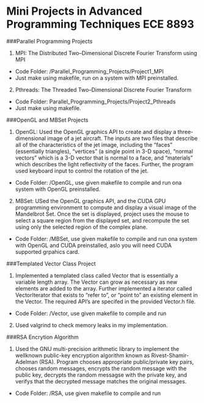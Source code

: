 Mini Projects in Advanced Programming Techniques ECE 8893
===================================

###Parallel Programming Projects
1. MPI: The Distributed Two–Dimensional Discrete Fourier Transform using MPI
  * Code Folder: /Parallel_Programming_Projects/Project1_MPI
  * Just make using makefile, run on a system with MPI preinstalled.
2. Pthreads: The Threaded Two–Dimensional Discrete Fourier Transform
  * Code Folder: Parallel_Programming_Projects/Project2_Pthreads
  * Just make using makefile.

###OpenGL and MBSet Projects
1. OpenGL: Used the OpenGL graphics API to create and display a three-dimensional image of a jet aircraft. The inputs are two files that describe all of the characteristics of the jet image, including the “faces” (essentially triangles), “vertices” (a single point in 3-D space), “normal vectors” which is a 3-D vector that is normal to a face, and “materials” which describes the light reflectivity of the faces. Further, the program used keyboard input to control the rotation of the jet.
  * Code Folder: /OpenGL, use given makefile to compile and run ona system with OpenGL preinstalled.
2. MBSet: USed the OpenGL graphics API, and the CUDA GPU programming environment to compute and display a visual image of the Mandelbrot Set. Once the set is displayed, project uses the mouse to select a square region from the displayed set, and recompute the set using only the selected region of the complex plane. 
  * Code Folder: /MBSet, use given makefile to compile and run ona system with OpenGL and CUDA preinstalled, aslo you will need CUDA supported grpahics card.

###Templated Vector Class Project
1. Implemented a templated class called Vector that is essentially a variable length array. The Vector can grow as necessary as new elements are added to the array. Further implemented a iterator called VectorIterator that exists to “refer to”, or “point to” an existing element in the Vector. The required API’s are specifed in the provided Vector.h file.
  * Code Folder: /Vector, use given makefile to compile and run
2. Used valgrind to check memory leaks in my implementation.

###RSA Encrytion Algorithm
1. Used the GNU multi-precision arithmetic library to implement the wellknown public-key encryption algorithm known as Rivest-Shamir-Adelman (RSA). Program chooses appropriate public/private key pairs, chooses random messages, encrypts the random message with the public key, decrypts the random messagse with the private key, and verifys that the decrypted message matches the original messages.
  * Code Folder: /RSA, use given makefile to compile and run
